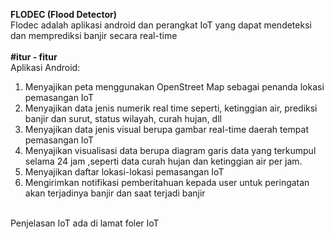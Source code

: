 **FLODEC (Flood Detector)** <br>
Flodec adalah aplikasi android dan perangkat IoT yang dapat mendeteksi dan memprediksi banjir secara real-time
<br>
<br>
**#itur - fitur**<br>
Aplikasi Android: <br>
1. Menyajikan peta menggunakan OpenStreet Map sebagai penanda lokasi pemasangan IoT<br>
2. Menyajikan data jenis numerik real time seperti, ketinggian air, prediksi banjir dan surut, status wilayah, curah hujan, dll<br>
3. Menyajikan data jenis visual berupa gambar real-time daerah tempat pemasangan IoT<br>
4. Menyajikan visualisasi data berupa diagram garis data yang terkumpul selama 24 jam ,seperti data curah hujan dan ketinggian air per jam.<br>
5. Menyajikan daftar lokasi-lokasi pemasangan IoT<br>
6. Mengirimkan notifikasi pemberitahuan kepada user untuk peringatan akan terjadinya banjir dan saat terjadi banjir<br>
<br>
Penjelasan IoT ada di lamat foler IoT
